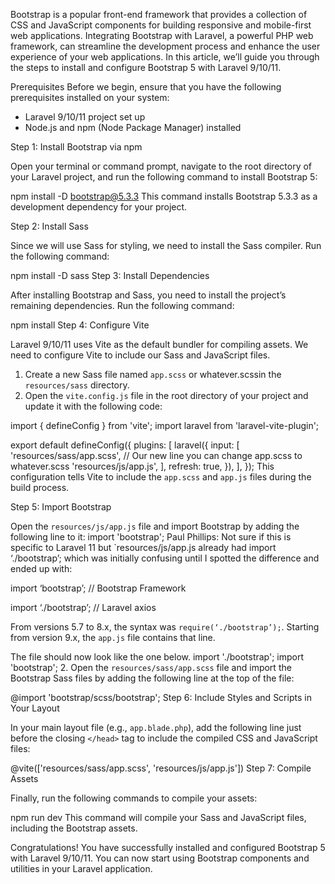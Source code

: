Bootstrap is a popular front-end framework that provides a collection of CSS and JavaScript components for building responsive and mobile-first web applications. Integrating Bootstrap with Laravel, a powerful PHP web framework, can streamline the development process and enhance the user experience of your web applications. In this article, we’ll guide you through the steps to install and configure Bootstrap 5 with Laravel 9/10/11.

Prerequisites
Before we begin, ensure that you have the following prerequisites installed on your system:

- Laravel 9/10/11 project set up
- Node.js and npm (Node Package Manager) installed

Step 1: Install Bootstrap via npm

Open your terminal or command prompt, navigate to the root directory of your Laravel project, and run the following command to install Bootstrap 5:

npm install -D bootstrap@5.3.3
This command installs Bootstrap 5.3.3 as a development dependency for your project.

Step 2: Install Sass

Since we will use Sass for styling, we need to install the Sass compiler. Run the following command:

npm install -D sass
Step 3: Install Dependencies

After installing Bootstrap and Sass, you need to install the project’s remaining dependencies. Run the following command:

npm install
Step 4: Configure Vite

Laravel 9/10/11 uses Vite as the default bundler for compiling assets. We need to configure Vite to include our Sass and JavaScript files.

1. Create a new Sass file named `app.scss` or whatever.scssin the `resources/sass` directory.
2. Open the `vite.config.js` file in the root directory of your project and update it with the following code:

import { defineConfig } from 'vite';
import laravel from 'laravel-vite-plugin';

export default defineConfig({
    plugins: [
        laravel({
            input: [
                'resources/sass/app.scss', // Our new line you can change app.scss to whatever.scss
                'resources/js/app.js',
            ],
            refresh: true,
        }),
    ],
});
This configuration tells Vite to include the `app.scss` and `app.js` files during the build process.

Step 5: Import Bootstrap

Open the `resources/js/app.js` file and import Bootstrap by adding the following line to it:
import 'bootstrap';
Paul Phillips: Not sure if this is specific to Laravel 11 but `resources/js/app.js already had import ‘./bootstrap’; which was initially confusing until I spotted the difference and ended up with:

import ‘bootstrap’; // Bootstrap Framework

import ‘./bootstrap’; // Laravel axios

From versions 5.7 to 8.x, the syntax was `require(‘./bootstrap’);`. Starting from version 9.x, the `app.js` file contains that line.

The file should now look like the one below.
import './bootstrap';
import 'bootstrap';
2. Open the `resources/sass/app.scss` file and import the Bootstrap Sass files by adding the following line at the top of the file:

@import 'bootstrap/scss/bootstrap';
Step 6: Include Styles and Scripts in Your Layout

In your main layout file (e.g., `app.blade.php`), add the following line just before the closing `</head>` tag to include the compiled CSS and JavaScript files:

@vite(['resources/sass/app.scss', 'resources/js/app.js'])
Step 7: Compile Assets

Finally, run the following commands to compile your assets:

npm run dev
This command will compile your Sass and JavaScript files, including the Bootstrap assets.

Congratulations! You have successfully installed and configured Bootstrap 5 with Laravel 9/10/11. You can now start using Bootstrap components and utilities in your Laravel application.
